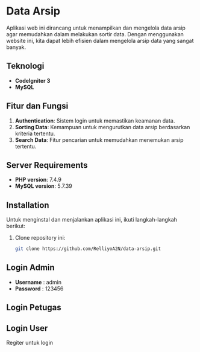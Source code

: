 # Data Arsip

Aplikasi web ini dirancang untuk menampilkan dan mengelola data arsip agar memudahkan dalam melakukan sortir data. Dengan menggunakan website ini, kita dapat lebih efisien dalam mengelola arsip data yang sangat banyak.

## Teknologi

- **CodeIgniter 3**
- **MySQL**

## Fitur dan Fungsi

1. **Authentication**: Sistem login untuk memastikan keamanan data.
2. **Sorting Data**: Kemampuan untuk mengurutkan data arsip berdasarkan kriteria tertentu.
3. **Search Data**: Fitur pencarian untuk memudahkan menemukan arsip tertentu.

## Server Requirements

- **PHP version**: 7.4.9
- **MySQL version**: 5.7.39

## Installation

Untuk menginstal dan menjalankan aplikasi ini, ikuti langkah-langkah berikut:

1. Clone repository ini:
   ```bash
   git clone https://github.com/RelliyoA2N/data-arsip.git


## Login Admin

- **Username** : admin
- **Password** : 123456

## Login Petugas


## Login User

Regiter untuk login

